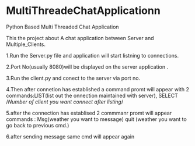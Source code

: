 # MultiThreadeChatApplicationn
Python Based Multi Threaded Chat Application


This the project about A chat application between Server and Multiple_Clients.

1.Run the Server.py file and application will start listning to connections.

2.Port No(usually 8080)will be displayed on the server application .

3.Run the client.py and conect to the server via port no.

4.Then after connetion has established a command promt will appear
   with 2 commands:LIST(list out the onnection maintained with server),
		   SELECT /*Number of client you want connect after listing*/
		   
5.after the connection has establised 2 commmanr promt will appear 
	commands : Msg(weather you want to message)
		   quit (weather you want to go back to previous cmd.)

6.after sending message same cmd will appear again

